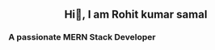<div>
<h2 style="text-align : center">Hi👋, I am Rohit kumar samal</h2<hr/>
<h3>A passionate MERN Stack Developer</h3>
</div>